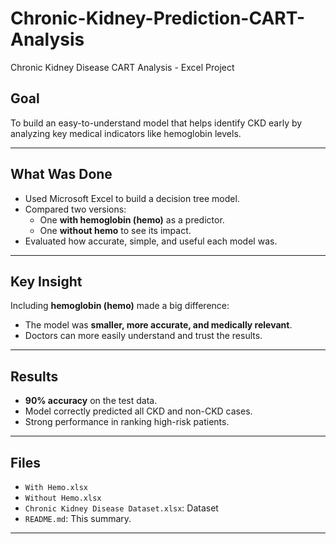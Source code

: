 # Chronic-Kidney-Prediction-CART-Analysis
 Chronic Kidney Disease CART Analysis - Excel Project

## Goal

To build an easy-to-understand model that helps identify CKD early by analyzing key medical indicators like hemoglobin levels.

---

## What Was Done

- Used Microsoft Excel to build a decision tree model.
- Compared two versions:
  - One **with hemoglobin (hemo)** as a predictor.
  - One **without hemo** to see its impact.
- Evaluated how accurate, simple, and useful each model was.

---

## Key Insight

Including **hemoglobin (hemo)** made a big difference:
- The model was **smaller, more accurate, and medically relevant**.
- Doctors can more easily understand and trust the results.

---

## Results

- **90% accuracy** on the test data.
- Model correctly predicted all CKD and non-CKD cases.
- Strong performance in ranking high-risk patients.

---

## Files

- `With Hemo.xlsx`
- `Without Hemo.xlsx`
- `Chronic Kidney Disease Dataset.xlsx`: Dataset
- `README.md`: This summary.

---

